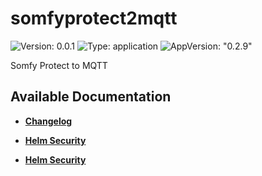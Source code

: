 # somfyprotect2mqtt

![Version: 0.0.1](https://img.shields.io/badge/Version-0.0.1-informational?style=flat-square) ![Type: application](https://img.shields.io/badge/Type-application-informational?style=flat-square) ![AppVersion: "0.2.9"](https://img.shields.io/badge/AppVersion-"0.2.9"-informational?style=flat-square)

Somfy Protect to MQTT

## Available Documentation

- [**Changelog**](CHANGELOG)

- [**Helm Security**](container-security)

- [**Helm Security**](helm-security)


